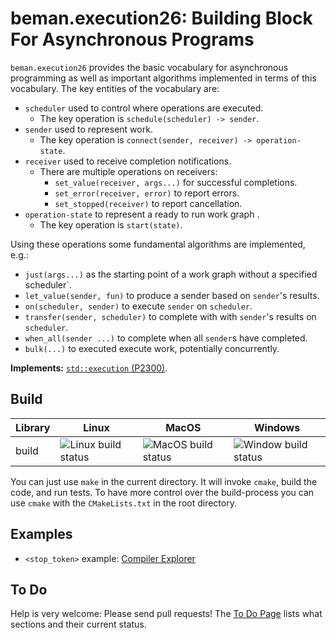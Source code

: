 # beman.execution26: Building Block For Asynchronous Programs

`beman.execution26` provides the basic vocabulary for asynchronous
programming as well as important algorithms implemented in terms
of this vocabulary. The key entities of the vocabulary are:

- `scheduler` used to control where operations are executed.
    - The key operation is `schedule(scheduler) -> sender`.
- `sender` used to represent work.
    - The key operation is `connect(sender, receiver) -> operation-state`.
- `receiver` used to receive completion notifications.
    - There are multiple operations on receivers:
        - `set_value(receiver, args...)` for successful completions.
        - `set_error(receiver, error)` to report errors.
        - `set_stopped(receiver)` to report cancellation.
- `operation-state` to represent a ready to run work graph .
    - The key operation is `start(state)`.

Using these operations some fundamental algorithms are implemented,
e.g.:

- `just(args...)` as the starting point of a work graph without a
    specified scheduler`.
- `let_value(sender, fun)` to produce a sender based on `sender`'s
    results.
- `on(scheduler, sender)` to execute `sender` on `scheduler`.
- `transfer(sender, scheduler)` to complete with with `sender`'s
    results on `scheduler`.
- `when_all(sender ...)` to complete when all `sender`s have
    completed.
- `bulk(...)` to executed execute work, potentially concurrently.

**Implements:** [`std::execution` (P2300)](http://wg21.link/p2300).

## Build

| Library | Linux | MacOS | Windows |
| ------- | ----- | ----- | ------- |
| build | ![Linux build status](https://github.com/beman-project/execution26/actions/workflows/linux.yml/badge.svg) | ![MacOS build status](https://github.com/beman-project/execution26/actions/workflows/macos.yml/badge.svg) | ![Window build status](https://github.com/beman-project/execution26/actions/workflows/windows.yml/badge.svg) |

You can just use `make` in the current directory. It will invoke `cmake`,
build the code, and run tests. To have more control over the build-process
you can use `cmake` with the `CMakeLists.txt` in the root directory.

## Examples

- `<stop_token>` example: [Compiler Explorer](https://godbolt.org/z/4r4x9q1r7)

## To Do

Help is very welcome: Please send pull requests!
The [To Do Page](docs/TODO.md) lists what sections and their current status.
